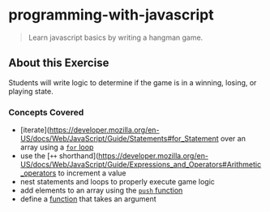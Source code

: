 # programming-with-javascript
> Learn javascript basics by writing a hangman game.

## About this Exercise
Students will write logic to determine if the game is in a winning, losing, or playing state.

### Concepts Covered
- [iterate](https://developer.mozilla.org/en-US/docs/Web/JavaScript/Guide/Statements#for_Statement over an array using a [`for` loop](https://developer.mozilla.org/en-US/docs/Web/JavaScript/Reference/Statements/for)
- use the [`++` shorthand](https://developer.mozilla.org/en-US/docs/Web/JavaScript/Guide/Expressions_and_Operators#Arithmetic_operators to increment a value
- nest statements and loops to properly execute game logic
- add elements to an array using the [`push` function](https://developer.mozilla.org/en-US/docs/Web/JavaScript/Reference/Global_Objects/Array/push)
- define a [function](https://developer.mozilla.org/en-US/docs/Web/JavaScript/Guide/Functions#Defining_functions) that takes an argument
